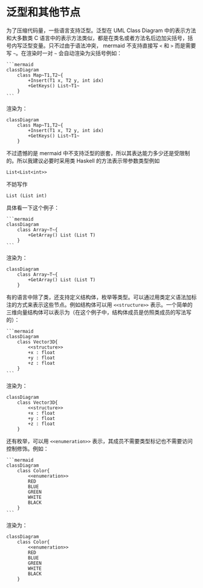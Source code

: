 # 泛型和其他节点

为了压缩代码量，一些语言支持泛型。泛型在 UML Class Diagram 中的表示方法和大多数类 C 语言中的表示方法类似，都是在类名或者方法名后边加尖括号，括号内写泛型变量。只不过由于语法冲突， mermaid 不支持直接写 `<` 和 `>` 而是需要写 `~`。在渲染时一对 `~` 会自动渲染为尖括号例如：

````
```mermaid
classDiagram
    class Map~T1,T2~{
        +Insert(T1 x, T2 y, int idx)
        +GetKeys() List~T1~
    }
```
````

渲染为：

```mermaid
classDiagram
    class Map~T1,T2~{
        +Insert(T1 x, T2 y, int idx)
        +GetKeys() List~T1~
    }
```

不过遗憾的是 mermaid 中不支持泛型的嵌套，所以其表达能力多少还是受限制的。所以我建议必要时采用类 Haskell 的方法表示带参数类型例如

```
List<List<int>>
```

不妨写作

```
List (List int)
```

具体看一下这个例子：

````
```mermaid
classDiagram
    class Array~T~{
        +GetArray() List (List T)
    }
```
````

渲染为：

```mermaid
classDiagram
    class Array~T~{
        +GetArray() List (List T)
    }
```

有的语言中除了类，还支持定义结构体，枚举等类型。可以通过用类定义语法加标注的方式来表示这些节点。例如结构体可以用 `<<structure>>` 表示。一个简单的三维向量结构体可以表示为（在这个例子中，结构体成员是仿照类成员的写法写的）：

````
```mermaid
classDiagram
    class Vector3D{
        <<structure>>
        +x : float
        +y : float
        +z : float
    }
```
````

渲染为：

```mermaid
classDiagram
    class Vector3D{
        <<structure>>
        +x : float
        +y : float
        +z : float
    }
```

还有枚举，可以用 `<<enumeration>>` 表示，其成员不需要类型标记也不需要访问控制修饰。例如：

````
```mermaid
classDiagram
    class Color{
        <<enumeration>>
        RED
        BLUE
        GREEN
        WHITE
        BLACK
    }
```
````

渲染为：

```mermaid
classDiagram
    class Color{
        <<enumeration>>
        RED
        BLUE
        GREEN
        WHITE
        BLACK
    }
```